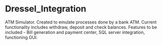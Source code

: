 # Dressel_Integration
ATM Simulator. Created to emulate processes done by a bank ATM. Current functionality includes withdraw, deposit and check balances.
Features to be included - Bill generation and payment center, SQL server integration, functioning GUI.
